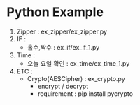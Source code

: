 # Python Example
1. Zipper : ex_zipper/ex_zipper.py
2. IF : 
    - 홀수,짝수 : ex_if/ex_if_1.py
3. Time :
    - 오늘 요일 확인 : ex_time/ex_time_1.py
4. ETC :
    - Crypto(AESCipher) : ex_crypto.py
        - encrypt / decrypt
        - requirement : pip install pycrypto
    